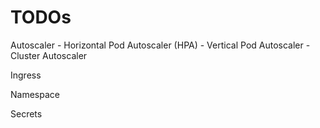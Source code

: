 
# TODOs

Autoscaler
    - Horizontal Pod Autoscaler (HPA)
    - Vertical Pod Autoscaler
    - Cluster Autoscaler

Ingress

Namespace

Secrets